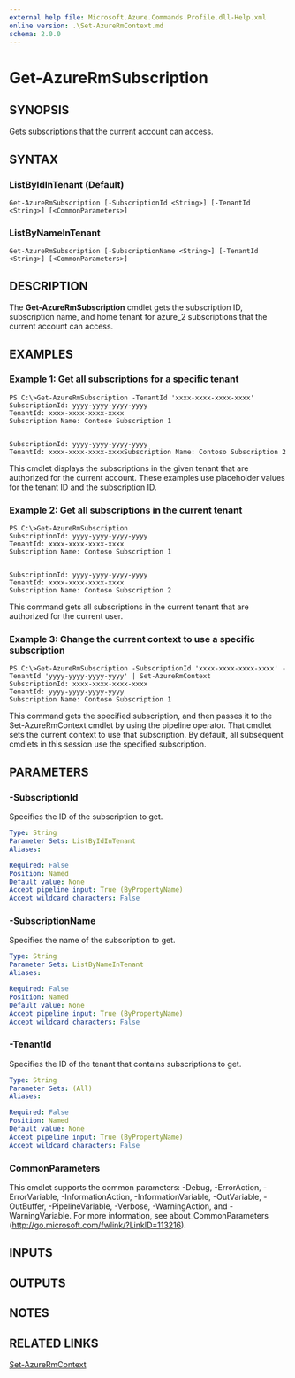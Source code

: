 ```yaml
---
external help file: Microsoft.Azure.Commands.Profile.dll-Help.xml
online version: .\Set-AzureRmContext.md
schema: 2.0.0
---
```


# Get-AzureRmSubscription

## SYNOPSIS
Gets subscriptions that the current account can access.

## SYNTAX

### ListByIdInTenant (Default)
```
Get-AzureRmSubscription [-SubscriptionId <String>] [-TenantId <String>] [<CommonParameters>]
```

### ListByNameInTenant
```
Get-AzureRmSubscription [-SubscriptionName <String>] [-TenantId <String>] [<CommonParameters>]
```

## DESCRIPTION
The **Get-AzureRmSubscription** cmdlet gets the subscription ID, subscription name, and home tenant for azure_2 subscriptions that the current account can access.

## EXAMPLES

### Example 1: Get all subscriptions for a specific tenant
```
PS C:\>Get-AzureRmSubscription -TenantId 'xxxx-xxxx-xxxx-xxxx'
SubscriptionId: yyyy-yyyy-yyyy-yyyy
TenantId: xxxx-xxxx-xxxx-xxxx
Subscription Name: Contoso Subscription 1


SubscriptionId: yyyy-yyyy-yyyy-yyyy
TenantId: xxxx-xxxx-xxxx-xxxxSubscription Name: Contoso Subscription 2
```

This cmdlet displays the subscriptions in the given tenant that are authorized for the current account.
These examples use placeholder values for the tenant ID and the subscription ID.

### Example 2: Get all subscriptions in the current tenant
```
PS C:\>Get-AzureRmSubscription
SubscriptionId: yyyy-yyyy-yyyy-yyyy
TenantId: xxxx-xxxx-xxxx-xxxx
Subscription Name: Contoso Subscription 1


SubscriptionId: yyyy-yyyy-yyyy-yyyy
TenantId: xxxx-xxxx-xxxx-xxxx
Subscription Name: Contoso Subscription 2
```

This command gets all subscriptions in the current tenant that are authorized for the current user.

### Example 3: Change the current context to use a specific subscription
```
PS C:\>Get-AzureRmSubscription -SubscriptionId 'xxxx-xxxx-xxxx-xxxx' -TenantId 'yyyy-yyyy-yyyy-yyyy' | Set-AzureRmContext
SubscriptionId: xxxx-xxxx-xxxx-xxxx
TenantId: yyyy-yyyy-yyyy-yyyy
Subscription Name: Contoso Subscription 1
```

This command gets the specified subscription, and then passes it to the Set-AzureRmContext cmdlet by using the pipeline operator.
That cmdlet sets the current context to use that subscription.
By default, all subsequent cmdlets in this session use the specified subscription.

## PARAMETERS

### -SubscriptionId
Specifies the ID of the subscription to get.

```yaml
Type: String
Parameter Sets: ListByIdInTenant
Aliases: 

Required: False
Position: Named
Default value: None
Accept pipeline input: True (ByPropertyName)
Accept wildcard characters: False
```

### -SubscriptionName
Specifies the name of the subscription to get.

```yaml
Type: String
Parameter Sets: ListByNameInTenant
Aliases: 

Required: False
Position: Named
Default value: None
Accept pipeline input: True (ByPropertyName)
Accept wildcard characters: False
```

### -TenantId
Specifies the ID of the tenant that contains subscriptions to get.

```yaml
Type: String
Parameter Sets: (All)
Aliases: 

Required: False
Position: Named
Default value: None
Accept pipeline input: True (ByPropertyName)
Accept wildcard characters: False
```

### CommonParameters
This cmdlet supports the common parameters: -Debug, -ErrorAction, -ErrorVariable, -InformationAction, -InformationVariable, -OutVariable, -OutBuffer, -PipelineVariable, -Verbose, -WarningAction, and -WarningVariable. For more information, see about_CommonParameters (http://go.microsoft.com/fwlink/?LinkID=113216).

## INPUTS

## OUTPUTS

## NOTES

## RELATED LINKS

[Set-AzureRmContext](.\Set-AzureRmContext.md)

